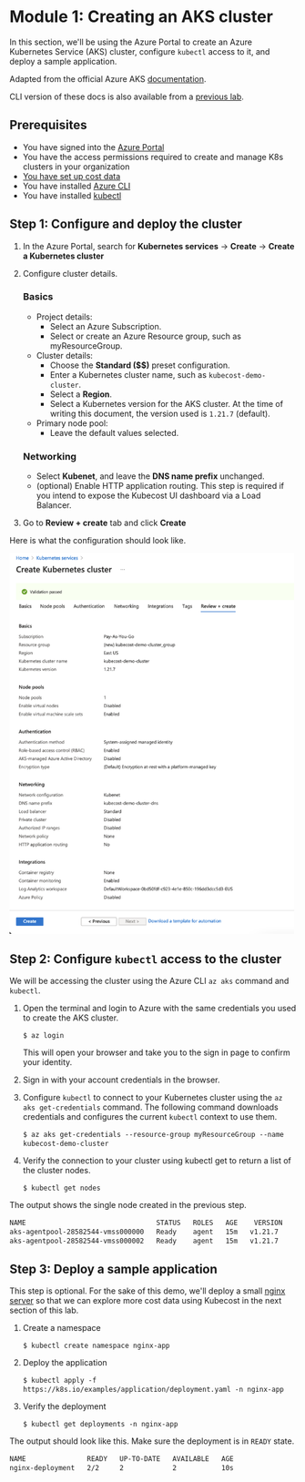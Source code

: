 # Module 1: Creating an AKS cluster

In this section, we'll be using the Azure Portal to create an Azure Kubernetes Service (AKS) cluster, configure `kubectl` access to it, and deploy a sample application.

Adapted from the official Azure AKS [documentation](https://docs.microsoft.com/en-us/azure/aks/kubernetes-walkthrough-portal).

CLI version of these docs is also available from a [previous lab](https://github.com/Azure/kubernetes-hackfest/tree/master/labs/create-aks-cluster).

## Prerequisites

- You have signed into the [Azure Portal](https://portal.azure.com/)
- You have the access permissions required to create and manage K8s clusters in your organization
- [You have set up cost data](0_create-azure-cost-export/README.md)
- You have installed [Azure CLI](https://docs.microsoft.com/en-us/cli/azure/install-azure-cli?view=azure-cli-latest)
- You have installed [kubectl](https://kubernetes.io/docs/tasks/tools/)

## Step 1: Configure and deploy the cluster

1. In the Azure Portal, search for **Kubernetes services** -> **Create** -> **Create a Kubernetes cluster**
2. Configure cluster details.

    ### Basics

    - Project details:
        - Select an Azure Subscription.
        - Select or create an Azure Resource group, such as myResourceGroup.
    - Cluster details:
        - Choose the **Standard ($$)** preset configuration.
        - Enter a Kubernetes cluster name, such as `kubecost-demo-cluster`.
        - Select a **Region**.
        - Select a Kubernetes version for the AKS cluster. At the time of writing this document, the version used is `1.21.7` (default).
    - Primary node pool:
        - Leave the default values selected.

    ### Networking

    - Select **Kubenet**, and leave the **DNS name prefix** unchanged.
    - (optional) Enable HTTP application routing. This step is required if you intend to expose the Kubecost UI dashboard via a Load Balancer.

3. Go to **Review + create** tab and click **Create**

Here is what the configuration should look like.

<img src="step1.png" alt="AKS config screenshot" width="500px"/>

## Step 2: Configure `kubectl` access to the cluster

We will be accessing the cluster using the Azure CLI `az aks` command and `kubectl`.

1. Open the terminal and login to Azure with the same credentials you used to create the AKS cluster.

    ```
    $ az login
    ```
    This will open your browser and take you to the sign in page to confirm your identity.

2. Sign in with your account credentials in the browser.

3. Configure `kubectl` to connect to your Kubernetes cluster using the `az aks get-credentials` command. The following command downloads credentials and configures the current `kubectl` context to use them.

    ```
    $ az aks get-credentials --resource-group myResourceGroup --name kubecost-demo-cluster
    ```
4. Verify the connection to your cluster using kubectl get to return a list of the cluster nodes.

    ```
    $ kubectl get nodes
    ```
The output shows the single node created in the previous step.

```
NAME                                STATUS   ROLES   AGE    VERSION
aks-agentpool-28582544-vmss000000   Ready    agent   15m   v1.21.7
aks-agentpool-28582544-vmss000002   Ready    agent   15m   v1.21.7
```

## Step 3: Deploy a sample application

This step is optional. For the sake of this demo, we'll deploy a small [nginx server](https://k8s.io/examples/application/deployment.yaml ) so that we can explore more cost data using Kubecost in the next section of this lab.

1. Create a namespace

    ```
    $ kubectl create namespace nginx-app
    ```

2. Deploy the application

    ```
    $ kubectl apply -f https://k8s.io/examples/application/deployment.yaml -n nginx-app
    ```

3. Verify the deployment

    ```
    $ kubectl get deployments -n nginx-app
    ```

The output should look like this. Make sure the deployment is in `READY` state.

```
NAME               READY   UP-TO-DATE   AVAILABLE   AGE
nginx-deployment   2/2     2            2           10s
```
